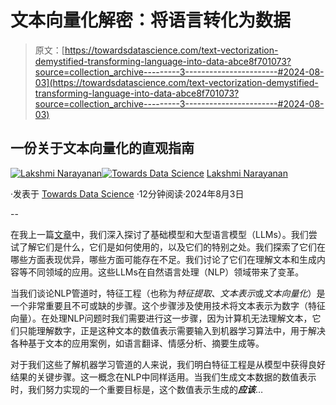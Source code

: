 # 文本向量化解密：将语言转化为数据

> 原文：[https://towardsdatascience.com/text-vectorization-demystified-transforming-language-into-data-abce8f701073?source=collection_archive---------3-----------------------#2024-08-03](https://towardsdatascience.com/text-vectorization-demystified-transforming-language-into-data-abce8f701073?source=collection_archive---------3-----------------------#2024-08-03)

## 一份关于文本向量化的直观指南

[](https://medium.com/@lakshmi.sunil5486?source=post_page---byline--abce8f701073--------------------------------)[![Lakshmi Narayanan](../Images/4a1ccd6d141b82e883cb5b25a98c1fa1.png)](https://medium.com/@lakshmi.sunil5486?source=post_page---byline--abce8f701073--------------------------------)[](https://towardsdatascience.com/?source=post_page---byline--abce8f701073--------------------------------)[![Towards Data Science](../Images/a6ff2676ffcc0c7aad8aaf1d79379785.png)](https://towardsdatascience.com/?source=post_page---byline--abce8f701073--------------------------------) [Lakshmi Narayanan](https://medium.com/@lakshmi.sunil5486?source=post_page---byline--abce8f701073--------------------------------)

·发表于 [Towards Data Science](https://towardsdatascience.com/?source=post_page---byline--abce8f701073--------------------------------) ·12分钟阅读·2024年8月3日

--

在我上一篇[文章](https://medium.com/@lakshmi.sunil5486/diving-into-foundation-models-and-large-language-models-a-beginners-guide-0560f0996219)中，我们深入探讨了基础模型和大型语言模型（LLMs）。我们尝试了解它们是什么，它们是如何使用的，以及它们的特别之处。我们探索了它们在哪些方面表现优异，哪些方面可能存在不足。我们讨论了它们在理解文本和生成内容等不同领域的应用。这些LLMs在自然语言处理（NLP）领域带来了变革。

当我们谈论NLP管道时，特征工程（也称为*特征提取*、*文本表示*或*文本向量化*）是一个非常重要且不可或缺的步骤。这个步骤涉及使用技术将文本表示为数字（特征向量）。在处理NLP问题时我们需要进行这一步骤，因为计算机无法理解文本，它们只能理解数字，正是这种文本的数值表示需要输入到机器学习算法中，用于解决各种基于文本的应用案例，如语言翻译、情感分析、摘要生成等。

对于我们这些了解机器学习管道的人来说，我们明白特征工程是从模型中获得良好结果的关键步骤。这一概念在NLP中同样适用。当我们生成文本数据的数值表示时，我们努力实现的一个重要目标是，这个数值表示生成的***应该***…
